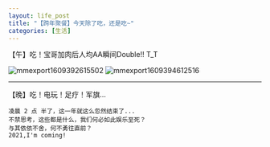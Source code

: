 ```yaml
---
layout: life_post
title: "【跨年聚餐】今天除了吃，还是吃~"
categories: [生活]
---
```


【午】吃！宝哥加肉后人均AA瞬间Double!! T_T 

![mmexport1609392615502](https://cdn.jsdelivr.net/gh/petterobam/picture-bucket@main/vs-code/upload/imgs/mmexport1609392615502.jpg)
![mmexport1609394612516](https://cdn.jsdelivr.net/gh/petterobam/picture-bucket@main/vs-code/upload/imgs/mmexport1609394612516.jpg)

---

【晚】吃！电玩！足疗！军旗...
```
凌晨 2 点 半了，这一年就这么忽然结束了...
不禁思考，这些都是什么，我们何必如此娱乐至死？
与其依依不舍，何不勇往直前？
2021,I'm coming!
```
